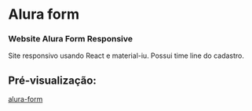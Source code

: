 # Alura form
### Website Alura Form Responsive

 <p>Site responsivo usando React e material-iu. Possui time line do cadastro.</p>

## Pré-visualização:

[alura-form]()

<!-- <div align="center"><img src="img/colegio-deodoro01.jpg" width=100%>
</div> -->